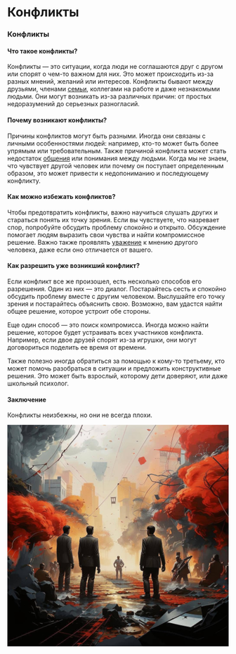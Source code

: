 # Конфликты

### Конфликты

#### Что такое конфликты?

Конфликты — это ситуации, когда люди не соглашаются друг с другом или спорят о чем-то важном для них. Это может происходить из-за разных мнений, желаний или интересов. Конфликты бывают между друзьями, членами [семьи](./семья.md), коллегами на работе и даже незнакомыми людьми. Они могут возникать из-за различных причин: от простых недоразумений до серьезных разногласий.

#### Почему возникают конфликты?

Причины конфликтов могут быть разными. Иногда они связаны с личными особенностями людей: например, кто-то может быть более упрямым или требовательным. Также причиной конфликта может стать недостаток [общения](./общение.md) или понимания между людьми. Когда мы не знаем, что чувствует другой человек или почему он поступает определенным образом, это может привести к недопониманию и последующему конфликту.

#### Как можно избежать конфликтов?

Чтобы предотвратить конфликты, важно научиться слушать других и стараться понять их точку зрения. Если вы чувствуете, что назревает спор, попробуйте обсудить проблему спокойно и открыто. Обсуждение помогает людям выразить свои чувства и найти компромиссное решение. Важно также проявлять [уважение](./уважение.md) к мнению другого человека, даже если оно отличается от вашего.

#### Как разрешить уже возникший конфликт?

Если конфликт все же произошел, есть несколько способов его разрешения. Один из них — это диалог. Постарайтесь сесть и спокойно обсудить проблему вместе с другим человеком. Выслушайте его точку зрения и постарайтесь объяснить свою. Возможно, вам удастся найти общее решение, которое устроит обе стороны.

Еще один способ — это поиск компромисса. Иногда можно найти решение, которое будет устраивать всех участников конфликта. Например, если двое друзей спорят из-за игрушки, они могут договориться поделить ее время от времени.

Также полезно иногда обратиться за помощью к кому-то третьему, кто может помочь разобраться в ситуации и предложить конструктивные решения. Это может быть взрослый, которому дети доверяют, или даже школьный психолог.

#### Заключение

Конфликты неизбежны, но они не всегда плохи.

![Изображение конфликты](конфликты.jpg)